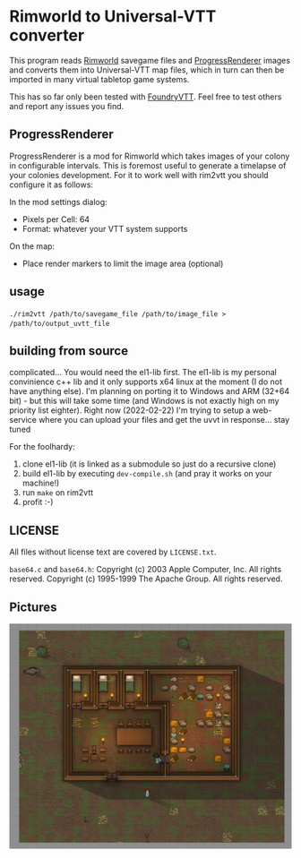 # Rimworld to Universal-VTT converter

This program reads [Rimworld](https://rimworldgame.com) savegame files and [ProgressRenderer](https://github.com/Lanilor/Progress-Renderer) images and converts them into Universal-VTT map files, which in turn can then be imported in many virtual tabletop game systems.

This has so far only been tested with [FoundryVTT](https://foundryvtt.com/). Feel free to test others and report any issues you find.

## ProgressRenderer

ProgressRenderer is a mod for Rimworld which takes images of your colony in configurable intervals.
This is foremost useful to generate a timelapse of your colonies development.
For it to work well with rim2vtt you should configure it as follows:

In the mod settings dialog:
- Pixels per Cell: 64
- Format: whatever your VTT system supports

On the map:
- Place render markers to limit the image area (optional)

## usage

`./rim2vtt /path/to/savegame_file /path/to/image_file > /path/to/output_uvtt_file`

## building from source

complicated...
You would need the el1-lib first.
The el1-lib is my personal convinience c++ lib and it only supports x64 linux at the moment (I do not have anything else).
I'm planning on porting it to Windows and ARM (32+64 bit) - but this will take some time (and Windows is not exactly high on my priority list eighter).
Right now (2022-02-22) I'm trying to setup a web-service where you can upload your files and get the uvvt in response... stay tuned

For the foolhardy:
1. clone el1-lib (it is linked as a submodule so just do a recursive clone)
2. build el1-lib by executing `dev-compile.sh` (and pray it works on your machine!)
3. run `make` on rim2vtt
4. profit :-)

## LICENSE

All files without license text are covered by `LICENSE.txt`.

`base64.c` and `base64.h`:
Copyright (c) 2003 Apple Computer, Inc. All rights reserved.
Copyright (c) 1995-1999 The Apache Group.  All rights reserved.

## Pictures

[<img src="https://raw.githubusercontent.com/SIGSEGV111/rim2vtt/master/walls.png">](https://raw.githubusercontent.com/SIGSEGV111/rim2vtt/master/walls.png)
